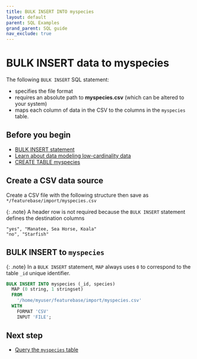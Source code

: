 ```yaml
---
title: BULK INSERT INTO myspecies
layout: default
parent: SQL Examples
grand_parent: SQL guide
nav_exclude: true
---
```


# BULK INSERT data to myspecies

The following `BULK INSERT` SQL statement:
* specifies the file format
* requires an absolute path to **myspecies.csv** (which can be altered to your system)
* maps each column of data in the CSV to the columns in the `myspecies` table.

## Before you begin

* [BULK INSERT statement](/docs/sql-guide/statements/statement-insert-bulk)
* [Learn about data modeling low-cardinality data](/docs/cloud/cloud-faq/cloud-faq-data-modeling)
* [CREATE TABLE myspecies](/docs/sql-guide/examples/sql-eg-table/sql-eg-table-create-myspecies)

## Create a CSV data source

Create a CSV file with the following structure then save as `*/featurebase/import/myspecies.csv`

{: .note}
A header row is not required because the `BULK INSERT` statement defines the destination columns

```
"yes", "Manatee, Sea Horse, Koala"
"no", "Starfish"
```

## BULK INSERT to `myspecies`

{: .note}
In a `BULK INSERT` statement, `MAP` always uses `0` to correspond to the table `_id` unique identifier.

```sql
BULK INSERT INTO myspecies (_id, species)
  MAP (0 string, 1 stringset)
  FROM
    '/home/myuser/featurebase/import/myspecies.csv'
  WITH
    FORMAT 'CSV'
    INPUT 'FILE';
```

## Next step

* [Query the `myspecies` table](/docs/sql-guide/examples/sql-eg-select/sql-eg-select-myspecies)

